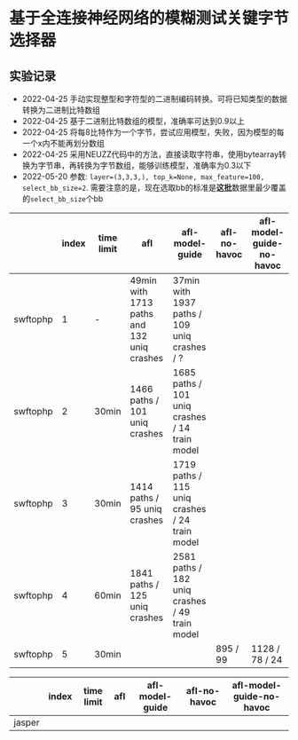 # 基于全连接神经网络的模糊测试关键字节选择器

## 实验记录

* 2022-04-25 手动实现整型和字符型的二进制编码转换。可将已知类型的数据转换为二进制比特数组
* 2022-04-25 基于二进制比特数组的模型，准确率可达到0.9以上
* 2022-04-25 将每8比特作为一个字节，尝试应用模型，失败，因为模型的每一个x内不能再划分数组
* 2022-04-25 采用NEUZZ代码中的方法，直接读取字符串，使用bytearray转换为字节串，再转换为字节数组，能够训练模型，准确率为0.3以下
* 2022-05-20 参数: `layer=(3,3,3,), top_k=None, max_feature=100, select_bb_size=2`.
  需要注意的是，现在选取bb的标准是**这批**数据里最少覆盖的`select_bb_size`个bb

|          | index | time limit | afl                                        | afl-model-guide                                | afl-no-havoc | afl-model-guide-no-havoc |
|----------|-------|------------|--------------------------------------------|------------------------------------------------|--------------|--------------------------|
| swftophp | 1     | -          | 49min with 1713 paths and 132 uniq crashes | 37min with 1937 paths / 109 uniq crashes / ?   |              |                          |
| swftophp | 2     | 30min      | 1466 paths / 101 uniq crashes              | 1685 paths / 101 uniq crashes / 14 train model |              |                          |
| swftophp | 3     | 30min      | 1414 paths / 95 uniq crashes               | 1719 paths / 115 uniq crashes / 24 train model |              |                          |
| swftophp | 4     | 60min      | 1841 paths / 125 uniq crashes              | 2581 paths / 182 uniq crashes / 49 train model |              |                          |
| swftophp | 5     | 30min      |                                            |                                                | 895 / 99     | 1128 / 78 / 24           |





|          | index | time limit | afl                                        | afl-model-guide                                | afl-no-havoc | afl-model-guide-no-havoc |
|----------|-------|------------|--------------------------------------------|------------------------------------------------|--------------|--------------------------|
| jasper   |       |            |                                            |                                                |              |                          |